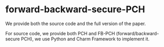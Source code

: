 # forward-backward-secure-PCH
We provide both the source code and the full version of the paper.

For source code, we provide both PCH and FB-PCH (forward/backward-secure PCH), we use Python and Charm Framework to implement it.
